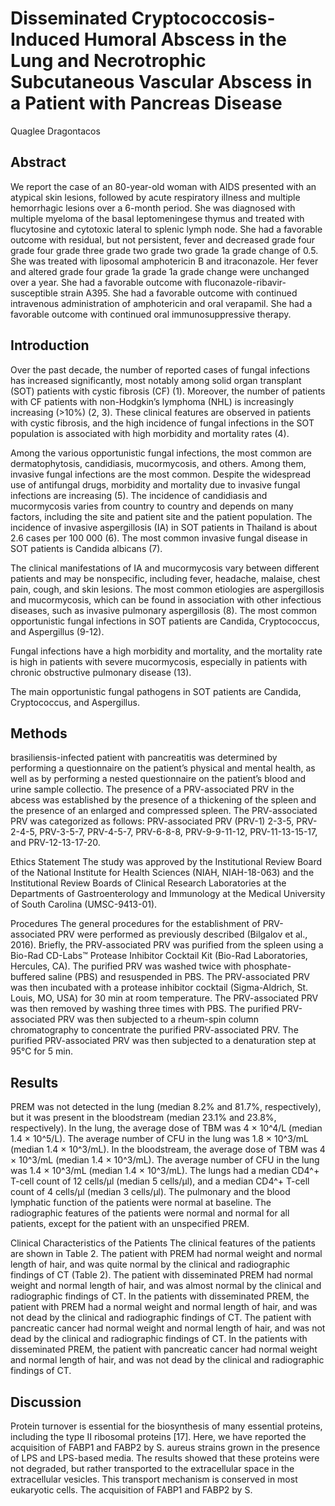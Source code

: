 # Disseminated Cryptococcosis-Induced Humoral Abscess in the Lung and Necrotrophic Subcutaneous Vascular Abscess in a Patient with Pancreas Disease
Quaglee Dragontacos


## Abstract
We report the case of an 80-year-old woman with AIDS presented with an atypical skin lesions, followed by acute respiratory illness and multiple hemorrhagic lesions over a 6-month period. She was diagnosed with multiple myeloma of the basal leptomeningese thymus and treated with flucytosine and cytotoxic lateral to splenic lymph node. She had a favorable outcome with residual, but not persistent, fever and decreased grade four grade four grade three grade two grade two grade 1a grade change of 0.5. She was treated with liposomal amphotericin B and itraconazole. Her fever and altered grade four grade 1a grade 1a grade change were unchanged over a year. She had a favorable outcome with fluconazole-ribavir-susceptible strain A395. She had a favorable outcome with continued intravenous administration of amphotericin and oral verapamil. She had a favorable outcome with continued oral immunosuppressive therapy.


## Introduction
Over the past decade, the number of reported cases of fungal infections has increased significantly, most notably among solid organ transplant (SOT) patients with cystic fibrosis (CF) (1). Moreover, the number of patients with CF patients with non-Hodgkin’s lymphoma (NHL) is increasingly increasing (>10%) (2, 3). These clinical features are observed in patients with cystic fibrosis, and the high incidence of fungal infections in the SOT population is associated with high morbidity and mortality rates (4).

Among the various opportunistic fungal infections, the most common are dermatophytosis, candidiasis, mucormycosis, and others. Among them, invasive fungal infections are the most common. Despite the widespread use of antifungal drugs, morbidity and mortality due to invasive fungal infections are increasing (5). The incidence of candidiasis and mucormycosis varies from country to country and depends on many factors, including the site and patient site and the patient population. The incidence of invasive aspergillosis (IA) in SOT patients in Thailand is about 2.6 cases per 100 000 (6). The most common invasive fungal disease in SOT patients is Candida albicans (7).

The clinical manifestations of IA and mucormycosis vary between different patients and may be nonspecific, including fever, headache, malaise, chest pain, cough, and skin lesions. The most common etiologies are aspergillosis and mucormycosis, which can be found in association with other infectious diseases, such as invasive pulmonary aspergillosis (8). The most common opportunistic fungal infections in SOT patients are Candida, Cryptococcus, and Aspergillus (9-12).

Fungal infections have a high morbidity and mortality, and the mortality rate is high in patients with severe mucormycosis, especially in patients with chronic obstructive pulmonary disease (13).

The main opportunistic fungal pathogens in SOT patients are Candida, Cryptococcus, and Aspergillus.


## Methods
brasiliensis-infected patient with pancreatitis was determined by performing a questionnaire on the patient’s physical and mental health, as well as by performing a nested questionnaire on the patient’s blood and urine sample collectio. The presence of a PRV-associated PRV in the abcess was established by the presence of a thickening of the spleen and the presence of an enlarged and compressed spleen. The PRV-associated PRV was categorized as follows: PRV-associated PRV (PRV-1) 2-3-5, PRV-2-4-5, PRV-3-5-7, PRV-4-5-7, PRV-6-8-8, PRV-9-9-11-12, PRV-11-13-15-17, and PRV-12-13-17-20.

Ethics Statement
The study was approved by the Institutional Review Board of the National Institute for Health Sciences (NIAH, NIAH-18-063) and the Institutional Review Boards of Clinical Research Laboratories at the Departments of Gastroenterology and Immunology at the Medical University of South Carolina (UMSC-9413-01).

Procedures
The general procedures for the establishment of PRV-associated PRV were performed as previously described (Bilgalov et al., 2016). Briefly, the PRV-associated PRV was purified from the spleen using a Bio-Rad CD-Labs™ Protease Inhibitor Cocktail Kit (Bio-Rad Laboratories, Hercules, CA). The purified PRV was washed twice with phosphate-buffered saline (PBS) and resuspended in PBS. The PRV-associated PRV was then incubated with a protease inhibitor cocktail (Sigma-Aldrich, St. Louis, MO, USA) for 30 min at room temperature. The PRV-associated PRV was then removed by washing three times with PBS. The purified PRV-associated PRV was then subjected to a rheum-spin column chromatography to concentrate the purified PRV-associated PRV. The purified PRV-associated PRV was then subjected to a denaturation step at 95°C for 5 min.


## Results
PREM was not detected in the lung (median 8.2% and 81.7%, respectively), but it was present in the bloodstream (median 23.1% and 23.8%, respectively). In the lung, the average dose of TBM was 4 × 10^4/L (median 1.4 × 10^5/L). The average number of CFU in the lung was 1.8 × 10^3/mL (median 1.4 × 10^3/mL). In the bloodstream, the average dose of TBM was 4 × 10^3/mL (median 1.4 × 10^3/mL). The average number of CFU in the lung was 1.4 × 10^3/mL (median 1.4 × 10^3/mL). The lungs had a median CD4^+ T-cell count of 12 cells/µl (median 5 cells/µl), and a median CD4^+ T-cell count of 4 cells/µl (median 3 cells/µl). The pulmonary and the blood lymphatic function of the patients were normal at baseline. The radiographic features of the patients were normal and normal for all patients, except for the patient with an unspecified PREM.

Clinical Characteristics of the Patients
The clinical features of the patients are shown in Table 2. The patient with PREM had normal weight and normal length of hair, and was quite normal by the clinical and radiographic findings of CT (Table 2). The patient with disseminated PREM had normal weight and normal length of hair, and was almost normal by the clinical and radiographic findings of CT. In the patients with disseminated PREM, the patient with PREM had a normal weight and normal length of hair, and was not dead by the clinical and radiographic findings of CT. The patient with pancreatic cancer had normal weight and normal length of hair, and was not dead by the clinical and radiographic findings of CT. In the patients with disseminated PREM, the patient with pancreatic cancer had normal weight and normal length of hair, and was not dead by the clinical and radiographic findings of CT.


## Discussion
Protein turnover is essential for the biosynthesis of many essential proteins, including the type II ribosomal proteins [17]. Here, we have reported the acquisition of FABP1 and FABP2 by S. aureus strains grown in the presence of LPS and LPS-based media. The results showed that these proteins were not degraded, but rather transported to the extracellular space in the extracellular vesicles. This transport mechanism is conserved in most eukaryotic cells. The acquisition of FABP1 and FABP2 by S.
